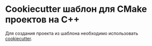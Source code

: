 # Cookiecutter шаблон для CMake проектов на C++

Для создания проекта из шаблона необходимо использовать [cookiecutter](https://github.com/cookiecutter/cookiecutter).